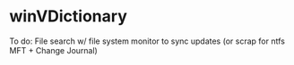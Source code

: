 winVDictionary
==============

To do: File search w/ file system monitor to sync updates (or scrap for ntfs MFT + Change Journal)
